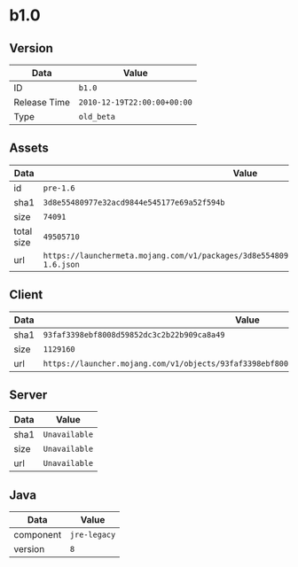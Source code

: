 # b1.0

## Version

|**Data**        | **Value**                 |
|----------------|-------------------------|
| ID   | ```b1.0```   |
| Release Time   | ```2010-12-19T22:00:00+00:00```   |
| Type   | ```old_beta```   |

## Assets

|**Data**        | **Value**                 |
|----------------|-------------------------|
| id   | ```pre-1.6```   |
| sha1   | ```3d8e55480977e32acd9844e545177e69a52f594b```   |
| size   | ```74091```   |
| total size  | ```49505710```  |
| url       | ```https://launchermeta.mojang.com/v1/packages/3d8e55480977e32acd9844e545177e69a52f594b/pre-1.6.json``` |

## Client

|**Data**        | **Value**                 |
|----------------|-------------------------|
| sha1   | ```93faf3398ebf8008d59852dc3c2b22b909ca8a49```   |
| size   | ```1129160```   |
| url       | ```https://launcher.mojang.com/v1/objects/93faf3398ebf8008d59852dc3c2b22b909ca8a49/client.jar``` |

## Server

|**Data**        | **Value**                 |
|----------------|-------------------------|
| sha1   | ```Unavailable```   |
| size   | ```Unavailable```   |
| url       | ```Unavailable``` |

## Java

|**Data**        | **Value**                 |
|----------------|-------------------------|
| component   | ```jre-legacy```   |
| version   | ```8```   |